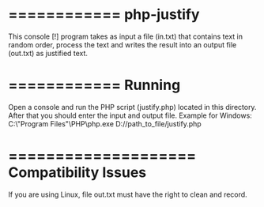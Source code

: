 ============
php-justify
============

This console [!] program takes as input a file (in.txt) that contains text in random order, process the text and writes the result into an output file (out.txt) as justified text.


============
Running
============
Open a console and run the PHP script (justify.php) located in this directory. After that you should enter the input and output file.
Example for Windows: C:\\"Program Files"\\PHP\\php.exe D://path_to_file/justify.php


====================
Compatibility Issues
====================
If you are using Linux, file out.txt must have the right to clean and record.
